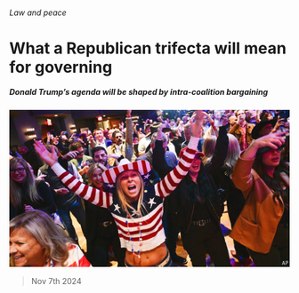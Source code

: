 ###### Law and peace

# What a Republican trifecta will mean for governing 

##### Donald Trump’s agenda will be shaped by intra-coalition bargaining 

![image](images/20241109_USP002.jpg) 

> Nov 7th 2024 



